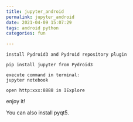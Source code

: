 ```yaml
---
title: jupyter_android
permalink: jupyter_android
date: 2021-04-09 15:07:29
tags: android python
categories: fun

---
```


```
install Pydroid3 and Pydroid repository plugin

pip install jupyter from Pydroid3

execute command in terminal:
jupyter notebook

open http:xxx:8888 in IExplore
```
enjoy it!

You can also install pyqt5.
